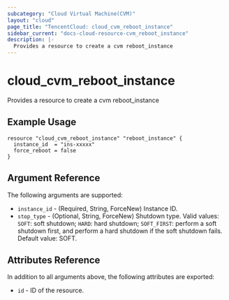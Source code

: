 ```yaml
---
subcategory: "Cloud Virtual Machine(CVM)"
layout: "cloud"
page_title: "TencentCloud: cloud_cvm_reboot_instance"
sidebar_current: "docs-cloud-resource-cvm_reboot_instance"
description: |-
  Provides a resource to create a cvm reboot_instance
---
```


# cloud_cvm_reboot_instance

Provides a resource to create a cvm reboot_instance

## Example Usage

```hcl
resource "cloud_cvm_reboot_instance" "reboot_instance" {
  instance_id  = "ins-xxxxx"
  force_reboot = false
}
```

## Argument Reference

The following arguments are supported:

* `instance_id` - (Required, String, ForceNew) Instance ID.
* `stop_type` - (Optional, String, ForceNew) Shutdown type. Valid values: `SOFT`: soft shutdown; `HARD`: hard shutdown; `SOFT_FIRST`: perform a soft shutdown first, and perform a hard shutdown if the soft shutdown fails. Default value: SOFT.

## Attributes Reference

In addition to all arguments above, the following attributes are exported:

* `id` - ID of the resource.



